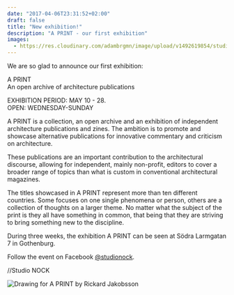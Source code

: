 ```yaml
---
date: "2017-04-06T23:31:52+02:00"
draft: false
title: "New exhibition!"
description: "A PRINT - our first exhibition"
images:
  - https://res.cloudinary.com/adambrgmn/image/upload/v1492619854/studio-nock/a-print.png
---
```


We are so glad to announce our first exhibition:

A PRINT  
An open archive of architecture publications

EXHIBITION PERIOD: MAY 10 - 28.  
OPEN: WEDNESDAY-SUNDAY
<!--more-->

A PRINT is a collection, an open archive and an exhibition of independent architecture publications and zines. The ambition is to promote and showcase alternative publications for innovative commentary and criticism on architecture.

These publications are an important contribution to the architectural discourse, allowing for independent, mainly non-profit, editors to cover a broader range of topics than what is custom in conventional architectural magazines.

The titles showcased in A PRINT represent more than ten different countries. Some focuses on one single phenomena or person, others are a collection of thoughts on a larger theme. No matter what the subject of the print is they all have something in common, that being that they are striving to bring something new to the discipline.

During three weeks, the exhibition A PRINT can be seen at Södra Larmgatan 7 in Gothenburg.

Follow the event on Facebook [@studionock](https://www.facebook.com/studionock/).

//Studio NOCK

![Drawing for A PRINT by Rickard Jakobsson](https://res.cloudinary.com/adambrgmn/image/upload/v1492619854/studio-nock/a-print.png)
